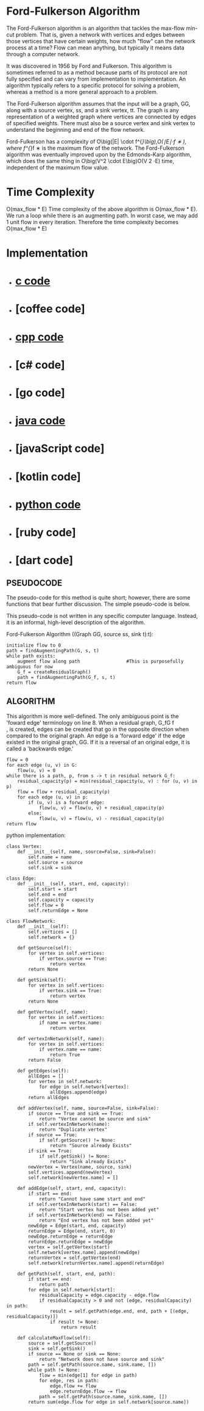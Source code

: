 # Ford-Fulkerson Algorithm

The Ford-Fulkerson algorithm is an algorithm that tackles the max-flow min-cut problem. That is, given a network with vertices and edges between those vertices that have certain weights, how much "flow" can the network process at a time? Flow can mean anything, but typically it means data through a computer network.

It was discovered in 1956 by Ford and Fulkerson. This algorithm is sometimes referred to as a method because parts of its protocol are not fully specified and can vary from implementation to implementation. An algorithm typically refers to a specific protocol for solving a problem, whereas a method is a more general approach to a problem.

The Ford-Fulkerson algorithm assumes that the input will be a graph, GG, along with a source vertex, ss, and a sink vertex, tt. The graph is any representation of a weighted graph where vertices are connected by edges of specified weights. There must also be a source vertex and sink vertex to understand the beginning and end of the flow network.

Ford-Fulkerson has a complexity of O\big(|E| \cdot f^{*}\big),O(∣E∣⋅f 
∗
 ), where f^{*}f 
∗
  is the maximum flow of the network. The Ford-Fulkerson algorithm was eventually improved upon by the Edmonds-Karp algorithm, which does the same thing in O\big(V^2 \cdot E\big)O(V 
2
 ⋅E) time, independent of the maximum flow value.

# Time Complexity
O(max_flow * E)
Time complexity of the above algorithm is O(max_flow * E). We run a loop while there is an augmenting path. In worst case, we may add 1 unit flow in every iteration. Therefore the time complexity becomes O(max_flow * E)

# Implementation

 - # [c code]
 - # [coffee code]
 - # [cpp code]
 - # [c# code]
 - # [go code]
 - # [java code]
 - # [javaScript code]
 - # [kotlin code]
 - # [python code]
 - # [ruby code]
 - # [dart code]



   [c code]: https://github.com/jainaman224/Algo_Ds_Notes/blob/master/Ford_Fulkerson_Method/Ford_Fulkerson_Method.c
   [cpp code]: https://github.com/jainaman224/Algo_Ds_Notes/blob/master/Ford_Fulkerson_Method/Ford-Fulkerson.cpp
   [java code]: https://github.com/jainaman224/Algo_Ds_Notes/blob/master/Ford_Fulkerson_Method/Ford_Fulkerson_Method.java
   [python code]: https://github.com/jainaman224/Algo_Ds_Notes/blob/master/Ford_Fulkerson_Method/Ford_Fulkerson_Method.java
   
  
## PSEUDOCODE

The pseudo-code for this method is quite short; however, there are some functions that bear further discussion. The simple pseudo-code is below.

This pseudo-code is not written in any specific computer language. Instead, it is an informal, high-level description of the algorithm.

Ford-Fulkerson Algorithm ((Graph GG, source ss, sink t):t):
```
initialize flow to 0
path = findAugmentingPath(G, s, t)
while path exists:
    augment flow along path                 #This is purposefully ambiguous for now
    G_f = createResidualGraph()
    path = findAugmentingPath(G_f, s, t)
return flow
```

## ALGORITHM
This algorithm is more well-defined. The only ambiguous point is the 'foward edge' terminology on line 8. When a residual graph, G_fG 
f
​	
 , is created, edges can be created that go in the opposite direction when compared to the original graph. An edge is a 'forward edge' if the edge existed in the original graph, GG. If it is a reversal of an original edge, it is called a 'backwards edge.'
```
flow = 0
for each edge (u, v) in G:
    flow(u, v) = 0
while there is a path, p, from s -> t in residual network G_f:
    residual_capacity(p) = min(residual_capacity(u, v) : for (u, v) in p)
    flow = flow + residual_capacity(p)
    for each edge (u, v) in p:
        if (u, v) is a forward edge:
            flow(u, v) = flow(u, v) + residual_capacity(p)
        else:
            flow(u, v) = flow(u, v) - residual_capacity(p)
return flow
```



python implementation:

```
class Vertex:
    def __init__(self, name, source=False, sink=False):
        self.name = name
        self.source = source
        self.sink = sink

class Edge:
    def __init__(self, start, end, capacity):
        self.start = start
        self.end = end
        self.capacity = capacity
        self.flow = 0
        self.returnEdge = None

class FlowNetwork:
    def __init__(self):
        self.vertices = []
        self.network = {}

    def getSource(self):
        for vertex in self.vertices:
            if vertex.source == True:
                return vertex
        return None

    def getSink(self):
        for vertex in self.vertices:
            if vertex.sink == True:
                return vertex
        return None

    def getVertex(self, name):
        for vertex in self.vertices:
            if name == vertex.name:
                return vertex

    def vertexInNetwork(self, name):
        for vertex in self.vertices:
            if vertex.name == name:
                return True
        return False

    def getEdges(self):
        allEdges = []
        for vertex in self.network:
            for edge in self.network[vertex]:
                allEdges.append(edge)
        return allEdges

    def addVertex(self, name, source=False, sink=False):
        if source == True and sink == True:
            return "Vertex cannot be source and sink"
        if self.vertexInNetwork(name):
            return "Duplicate vertex"
        if source == True:
            if self.getSource() != None:
                return "Source already Exists"
        if sink == True:
            if self.getSink() != None:
                return "Sink already Exists"
        newVertex = Vertex(name, source, sink)
        self.vertices.append(newVertex)
        self.network[newVertex.name] = []

    def addEdge(self, start, end, capacity):
        if start == end:
            return "Cannot have same start and end"
        if self.vertexInNetwork(start) == False:
            return "Start vertex has not been added yet"
        if self.vertexInNetwork(end) == False:
            return "End vertex has not been added yet"
        newEdge = Edge(start, end, capacity)
        returnEdge = Edge(end, start, 0)
        newEdge.returnEdge = returnEdge
        returnEdge.returnEdge = newEdge
        vertex = self.getVertex(start)
        self.network[vertex.name].append(newEdge)
        returnVertex = self.getVertex(end)
        self.network[returnVertex.name].append(returnEdge)

    def getPath(self, start, end, path):
        if start == end:
            return path
        for edge in self.network[start]:
            residualCapacity = edge.capacity - edge.flow
            if residualCapacity > 0 and not (edge, residualCapacity) in path:
                result = self.getPath(edge.end, end, path + [(edge, residualCapacity)])
                if result != None:
                    return result

    def calculateMaxFlow(self):
        source = self.getSource()
        sink = self.getSink()
        if source == None or sink == None:
            return "Network does not have source and sink"
        path = self.getPath(source.name, sink.name, [])
        while path != None:
            flow = min(edge[1] for edge in path)
            for edge, res in path:
                edge.flow += flow
                edge.returnEdge.flow -= flow
            path = self.getPath(source.name, sink.name, [])
        return sum(edge.flow for edge in self.network[source.name])
```
